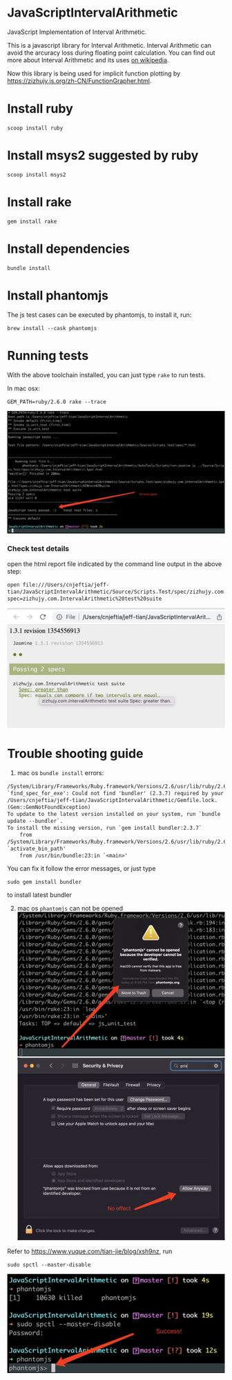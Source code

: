 JavaScriptIntervalArithmetic
============================

JavaScript Implementation of Interval Arithmetic.

This is a javascript library for Interval Arithmetic. Interval Arithmetic can avoid the arcuracy loss during floating point calculation. 
You can find out more about Interval Arithmetic and its uses [on wikipedia](http://en.wikipedia.org/wiki/Interval_arithmetic).

Now this library is being used for implicit function plotting by https://zizhujy.js.org/zh-CN/FunctionGrapher.html.

Install ruby
=============
```
scoop install ruby
```

Install msys2 suggested by ruby
=============
```
scoop install msys2
```

Install rake
==============
```
gem install rake
```

Install dependencies
================
```
bundle install
```

Install phantomjs
=================
The js test cases can be executed by phantomjs, to install it, run:

```shell
brew install --cask phantomjs
```

Running tests
==================
With the above toolchain installed, you can just type `rake` to run tests.

In mac osx:

```shell
GEM_PATH=ruby/2.6.0 rake --trace
```

![](./testpass.png)

### Check test details 

open the html report file indicated by the command line output in the above step:

```shell
open file:///Users/cnjeftia/jeff-tian/JavaScriptIntervalArithmetic/Source/Scripts.Test/spec/zizhujy.com.IntervalArithmetic.Spec.html?spec=zizhujy.com.IntervalArithmetic%20test%20suite
```
![](./report.png)


Trouble shooting guide
===============

1. mac os `bundle install` errors: 
```shell
/System/Library/Frameworks/Ruby.framework/Versions/2.6/usr/lib/ruby/2.6.0/rubygems.rb:283:in `find_spec_for_exe': Could not find 'bundler' (2.3.7) required by your /Users/cnjeftia/jeff-tian/JavaScriptIntervalArithmetic/Gemfile.lock. (Gem::GemNotFoundException)
To update to the latest version installed on your system, run `bundle update --bundler`.
To install the missing version, run `gem install bundler:2.3.7`
	from /System/Library/Frameworks/Ruby.framework/Versions/2.6/usr/lib/ruby/2.6.0/rubygems.rb:302:in `activate_bin_path'
	from /usr/bin/bundle:23:in `<main>'
```

You can fix it follow the error messages, or just type 

```shell
sudo gem install bundler
```

to install latest bundler


2. mac os `phantomjs` can not be opened
![](./phantomjs-error.jpg)
![](./no-effect.jpg)

Refer to https://www.yuque.com/tian-jie/blog/xsh9nz, run 

```shell
sudo spctl --master-disable
```

![](./success.png)